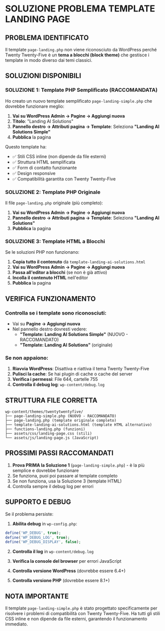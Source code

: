 # SOLUZIONE PROBLEMA TEMPLATE LANDING PAGE

## PROBLEMA IDENTIFICATO
Il template `page-landing.php` non viene riconosciuto da WordPress perché Twenty Twenty-Five è un **tema a blocchi (block theme)** che gestisce i template in modo diverso dai temi classici.

## SOLUZIONI DISPONIBILI

### SOLUZIONE 1: Template PHP Semplificato (RACCOMANDATA)
Ho creato un nuovo template semplificato `page-landing-simple.php` che dovrebbe funzionare meglio:

1. **Vai su WordPress Admin → Pagine → Aggiungi nuova**
2. **Titolo**: "Landing AI Solutions" 
3. **Pannello destro → Attributi pagina → Template**: Seleziona **"Landing AI Solutions Simple"**
4. **Pubblica** la pagina

Questo template ha:
- ✅ Stili CSS inline (non dipende da file esterni)
- ✅ Struttura HTML semplificata
- ✅ Form di contatto funzionante
- ✅ Design responsive
- ✅ Compatibilità garantita con Twenty Twenty-Five

### SOLUZIONE 2: Template PHP Originale
Il file `page-landing.php` originale (più completo):

1. **Vai su WordPress Admin → Pagine → Aggiungi nuova**
2. **Pannello destro → Attributi pagina → Template**: Seleziona **"Landing AI Solutions"**
3. **Pubblica** la pagina

### SOLUZIONE 3: Template HTML a Blocchi
Se le soluzioni PHP non funzionano:

1. **Copia tutto il contenuto** da `template-landing-ai-solutions.html`
2. **Vai su WordPress Admin → Pagine → Aggiungi nuova**
3. **Passa all'editor a blocchi** (se non è già attivo)
4. **Incolla il contenuto HTML** nell'editor
5. **Pubblica** la pagina

## VERIFICA FUNZIONAMENTO

### Controlla se i template sono riconosciuti:
- Vai su **Pagine → Aggiungi nuova**
- Nel pannello destro dovresti vedere:
  - **"Template: Landing AI Solutions Simple"** (NUOVO - RACCOMANDATO)
  - **"Template: Landing AI Solutions"** (originale)

### Se non appaiono:
1. **Riavvia WordPress**: Disattiva e riattiva il tema Twenty Twenty-Five
2. **Pulisci la cache**: Se hai plugin di cache o cache del server
3. **Verifica i permessi**: File 644, cartelle 755
4. **Controlla il debug log**: `wp-content/debug.log`

## STRUTTURA FILE CORRETTA
```
wp-content/themes/twentytwentyfive/
├── page-landing-simple.php (NUOVO - RACCOMANDATO)
├── page-landing.php (template originale completo)
├── template-landing-ai-solutions.html (template HTML alternativo)
├── functions-landing.php (funzioni)
├── assets/css/landing-page.css (stili)
└── assets/js/landing-page.js (JavaScript)
```

## PROSSIMI PASSI RACCOMANDATI
1. **Prova PRIMA la Soluzione 1** (`page-landing-simple.php`) - è la più semplice e dovrebbe funzionare
2. Se funziona, puoi poi passare al template completo
3. Se non funziona, usa la Soluzione 3 (template HTML)
4. Controlla sempre il debug log per errori

## SUPPORTO E DEBUG
Se il problema persiste:

1. **Abilita debug** in `wp-config.php`:
```php
define('WP_DEBUG', true);
define('WP_DEBUG_LOG', true);
define('WP_DEBUG_DISPLAY', false);
```

2. **Controlla il log** in `wp-content/debug.log`

3. **Verifica la console del browser** per errori JavaScript

4. **Controlla versione WordPress** (dovrebbe essere 6.4+)

5. **Controlla versione PHP** (dovrebbe essere 8.1+)

## NOTA IMPORTANTE
Il template `page-landing-simple.php` è stato progettato specificamente per risolvere i problemi di compatibilità con Twenty Twenty-Five. Ha tutti gli stili CSS inline e non dipende da file esterni, garantendo il funzionamento immediato.
